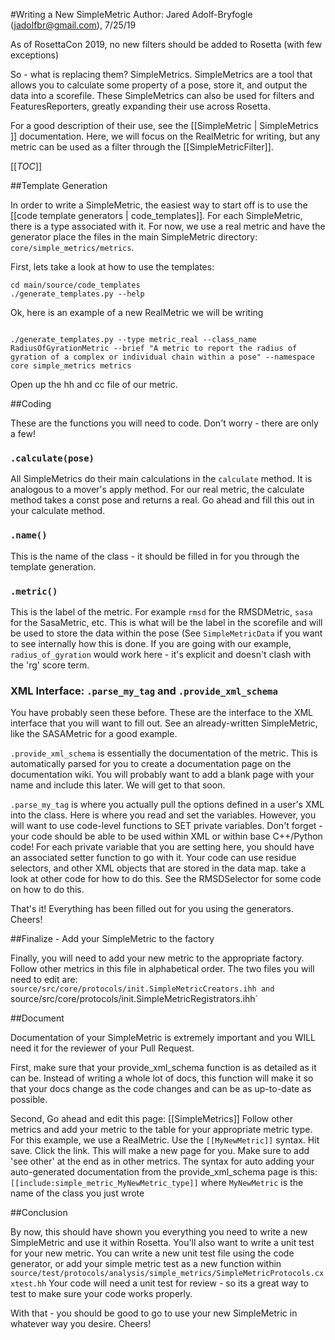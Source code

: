 #Writing a New SimpleMetric
Author: Jared Adolf-Bryfogle (jadolfbr@gmail.com), 7/25/19


As of RosettaCon 2019, no new filters should be added to Rosetta (with few exceptions)

So - what is replacing them?  SimpleMetrics.  SimpleMetrics are a tool that allows you to calculate some property of a pose, store it, and output the data into a scorefile.  These SimpleMetrics can also be used for filters and FeaturesReporters, greatly expanding their use across Rosetta. 

For a good description of their use, see the [[SimpleMetric | SimpleMetrics ]] documentation.  Here, we will focus on the RealMetric for writing, but any metric can be used as a filter through the [[SimpleMetricFilter]].

[[_TOC_]]

##Template Generation

In order to write a SimpleMetric, the easiest way to start off is to use the [[code template generators | code_templates]].  For each SimpleMetric, there is a type associated with it.  For now, we use a real metric and have the generator place the files in the main SimpleMetric directory: `core/simple_metrics/metrics`.

First, lets take a look at how to use the templates:
```
cd main/source/code_templates
./generate_templates.py --help
```

Ok, here is an example of a new RealMetric we will be writing
```

./generate_templates.py --type metric_real --class_name RadiusOfGyrationMetric --brief "A metric to report the radius of gyration of a complex or individual chain within a pose" --namespace core simple_metrics metrics 
```

Open up the hh and cc file of our metric. 

##Coding

These are the functions you will need to code.  Don't worry - there are only a few!


### `.calculate(pose)`

All SimpleMetrics do their main calculations in the `calculate` method. It is analogous to a mover's apply method. For our real metric, the calculate method takes a const pose and returns a real.  Go ahead and fill this out in your calculate method. 


### `.name()` 

This is the name of the class - it should be filled in for you through the template generation.


### `.metric()`

This is the label of the metric.  For example `rmsd` for the RMSDMetric, `sasa` for the SasaMetric, etc.  This is what will be the label in the scorefile and will be used to store the data within the pose (See `SimpleMetricData` if you want to see internally how this is done.  If you are going with our example, `radius_of_gyration` would work here - it's explicit and doesn't clash with the 'rg' score term. 

### XML Interface: `.parse_my_tag` and `.provide_xml_schema`

You have probably seen these before.  These are the interface to the XML interface that you will want to fill out.  See an already-written SimpleMetric, like the SASAMetric for a good example.  

`.provide_xml_schema` is essentially the documentation of the metric.  This is automatically parsed for you to create a documentation page on the documentation wiki.  You will probably want to add a blank page with your name and include this later.  We will get to that soon. 

`.parse_my_tag` is where you actually pull the options defined in a user's XML into the class.  Here is where you read and set the variables.  However, you will want to use code-level functions to SET private variables.  Don't forget - your code should be able to be used within XML or within base C++/Python code!  For each private variable that you are setting here, you should have an associated setter function to go with it.  Your code can use residue selectors, and other XML objects that are stored in the data map.  take a look at other code for how to do this.   See the RMSDSelector for some code on how to do this.  

That's it!   Everything has been filled out for you using the generators.  Cheers!

##Finalize - Add your SimpleMetric to the factory

Finally, you will need to add your new metric to the appropriate factory. Follow other metrics in this file in alphabetical order. The two files you will need to edit are: `source/src/core/protocols/init.SimpleMetricCreators.ihh and `source/src/core/protocols/init.SimpleMetricRegistrators.ihh`

##Document

Documentation of your SimpleMetric is extremely important and you WILL need it for the reviewer of your Pull Request.  

First, make sure that your provide_xml_schema function is as detailed as it can be.  Instead of writing a whole lot of docs, this function will make it so that your docs change as the code changes and can be as up-to-date as possible.  

Second, Go ahead and edit this page: [[SimpleMetrics]]
Follow other metrics and add your metric to the table for your appropriate metric type.  For this example, we use a RealMetric.  Use the `[[MyNewMetric]]` syntax.  Hit save.  Click the link.  This will make a new page for you.  Make sure to add 'see other' at the end as in other metrics.  The syntax for auto adding your auto-generated documentation from the provide_xml_schema page is this:
`[[include:simple_metric_MyNewMetric_type]]` where `MyNewMetric` is the name of the class you just wrote

##Conclusion

By now, this should have shown you everything you need to write a new SimpleMetric and use it within Rosetta.  You'll also want to write a unit test for your new metric. You can write a new unit test file using the code generator, or add your simple metric test as a new function within `source/test/protocols/analysis/simple_metrics/SimpleMetricProtocols.cxxtest.hh`  Your code will need a unit test for review - so its a great way to test to make sure your code works properly. 

With that - you should be good to go to use your new SimpleMetric in whatever way you desire.  Cheers!